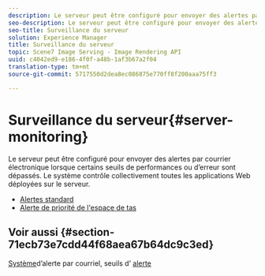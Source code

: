 ```yaml
---
description: Le serveur peut être configuré pour envoyer des alertes par courrier électronique lorsque certains seuils de performances ou d’erreur sont dépassés. Le système contrôle collectivement toutes les applications Web déployées sur le serveur.
seo-description: Le serveur peut être configuré pour envoyer des alertes par courrier électronique lorsque certains seuils de performances ou d’erreur sont dépassés. Le système contrôle collectivement toutes les applications Web déployées sur le serveur.
seo-title: Surveillance du serveur
solution: Experience Manager
title: Surveillance du serveur
topic: Scene7 Image Serving - Image Rendering API
uuid: c4042ed9-e186-4f0f-a48b-1af3b67a2f04
translation-type: tm+mt
source-git-commit: 5717550d2dea8ec086875e770ff8f200aaa75ff3

---
```



# Surveillance du serveur{#server-monitoring}

Le serveur peut être configuré pour envoyer des alertes par courrier électronique lorsque certains seuils de performances ou d’erreur sont dépassés. Le système contrôle collectivement toutes les applications Web déployées sur le serveur.

* [Alertes standard](r-standard-alerts.md)
* [Alerte de priorité de l&#39;espace de tas](c-heap-space-priority-alert.md)

## Voir aussi {#section-71ecb73e7cdd44f68aea67b64dc9c3ed}

[Système](../../../../is-api/image-serving-api-ref/c-configuration-and-administration/c-server-settings/r-monitoring-and-alerting-system.md#reference-4b604b5f8b014ecca89cf55d8ebb2d39)d’alerte par courriel, seuils d’ [alerte](../../../../is-api/image-serving-api-ref/c-configuration-and-administration/c-server-settings/r-alert-thresholds.md#reference-a77d3f92f456419a878bf18782d38922)
